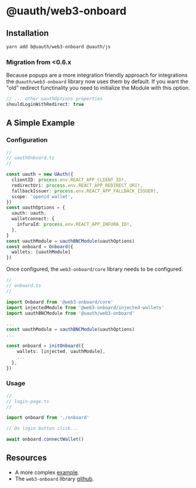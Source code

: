 # @uauth/web3-onboard

## Installation

```sh
yarn add b@uauth/web3-onboard @uauth/js
```

### Migration from <0.6.x

Because popups are a more integration friendly approach for integrations the `@uauth/web3-onboard` library now uses them by default. If you want the "old" redirect functinality you need to initialize the Module with this option.

```typescript
// ... other uauthOptions properties
shouldLoginWithRedirect: true
```

## A Simple Example

### Configuration

```typescript
//
// uauthOnboard.ts
//

const uauth = new UAuth({
  clientID: process.env.REACT_APP_CLIENT_ID!,
  redirectUri: process.env.REACT_APP_REDIRECT_URI!,
  fallbackIssuer: process.env.REACT_APP_FALLBACK_ISSUER!,
  scope: 'openid wallet',
})
const uauthOptions = {
  uauth: uauth,
  walletconnect: {
    infuraId: process.env.REACT_APP_INFURA_ID!,
  },
}
const uauthModule = uauthBNCModule(uauthOptions)
const onboard = Onboard({
  wallets: [uauthModule]
})
```

Once configured, the `web3-onboard/core` library needs to be configured.

```typescript
//
// onboard.ts
//

import Onboard from '@web3-onboard/core'
import injectedModule from '@web3-onboard/injected-wallets'
import uauthBNCModule from '@uauth/web3-onboard'

...
const uauthModule = uauthBNCModule(uauthOptions)
...

const onboard = initOnboard({
    wallets: [injected, uauthModule],
    ...
  },
})
```

### Usage

```typescript
//
// login-page.ts
//

import onboard from './onboard'

// On login button click...

await onboard.connectWallet()

```


## Resources

- A more complex [example](../../examples/web3-onboard/README.md).
- The `web3-onboard` library [github](https://github.com/blocknative/web3-onboard).
